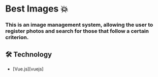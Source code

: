 # Best Images 💥

### This is an image management system, allowing the user to register photos and search for those that follow a certain criterion.



## 🛠 Technology
- [Vue.js][vuejs]
